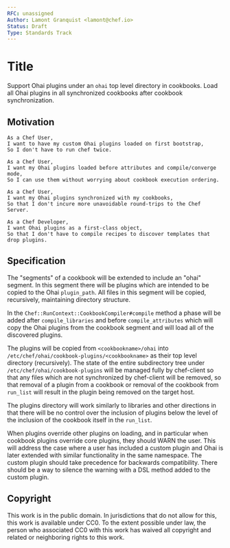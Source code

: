 ```yaml
---
RFC: unassigned
Author: Lamont Granquist <lamont@chef.io>
Status: Draft
Type: Standards Track
---
```


# Title

Support Ohai plugins under an `ohai` top level directory in cookbooks.  Load all
Ohai plugins in all synchronized cookbooks after cookbook synchronization.

## Motivation

    As a Chef User,
    I want to have my custom Ohai plugins loaded on first bootstrap,
    So I don't have to run chef twice.

    As a Chef User,
    I want my Ohai plugins loaded before attributes and compile/converge mode,
    So I can use them without worrying about cookbook execution ordering.

    As a Chef User,
    I want my Ohai plugins synchronized with my cookbooks,
    So that I don't incure more unavoidable round-trips to the Chef Server.

    As a Chef Developer,
    I want Ohai plugins as a first-class object,
    So that I don't have to compile recipes to discover templates that drop plugins.

## Specification

The "segments" of a cookbook will be extended to include an "ohai" segment.  In this segment there will be plugins which are intended to be copied to the Ohai `plugin_path`.  All files in this segment will be copied, recursively, maintaining directory structure.

In the `Chef::RunContext::CookbookCompiler#compile` method a phase will be added after `compile_libraries` and before `compile_attributes` which will copy the Ohai plugins from the cookbook segment and will load all of the discovered plugins.

The plugins will be copied from `<cookbookname>/ohai` into `/etc/chef/ohai/cookbook-plugins/<cookbookname>` as their top level directory (recursively).  The state of the entire
subdirectory tree under `/etc/chef/ohai/cookbook-plugins` will be managed fully by chef-client so that any files which are not synchronized by chef-client will be removed, so
that removal of a plugin from a cookbook or removal of the cookbook from `run_list` will result in the plugin being removed on the target host.

The plugins directory will work similarly to libraries and other directions in that there will be no control over the inclusion of plugins below the level of the inclusion of the cookbook itself in the `run_list`.

When plugins override other plugins on loading, and in particular when cookbook plugins override core plugins, they should WARN the user.  This will address the case where a user has included a custom plugin and Ohai is later extended with similar functionality in the same namespace.  The custom plugin should take precedence for backwards compatibility.  There should be a way to silence the warning with a DSL method added to the custom plugin.

## Copyright

This work is in the public domain. In jurisdictions that do not allow for this,
this work is available under CC0. To the extent possible under law, the person
who associated CC0 with this work has waived all copyright and related or
neighboring rights to this work.
